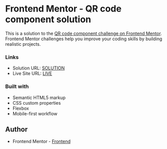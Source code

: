 # Frontend Mentor - QR code component solution

This is a solution to the [QR code component challenge on Frontend Mentor](https://www.frontendmentor.io/challenges/qr-code-component-iux_sIO_H). Frontend Mentor challenges help you improve your coding skills by building realistic projects.

### Links

- Solution URL: [SOLUTION](https://your-solution-url.com)
- Live Site URL: [LIVE](https://misztalo.github.io/Frontend-Mentor-QR-code-component/)

### Built with

- Semantic HTML5 markup
- CSS custom properties
- Flexbox
- Mobile-first workflow

## Author

- Frontend Mentor - [Frontend](https://www.frontendmentor.io/profile/Misztalo)

